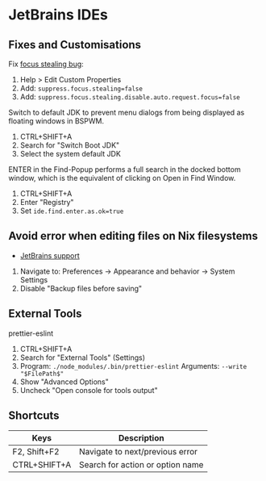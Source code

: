 # JetBrains IDEs

## Fixes and Customisations

Fix [focus stealing bug](https://github.com/baskerville/bspwm/issues/841):

1. Help > Edit Custom Properties
1. Add: `suppress.focus.stealing=false`
1. Add: `suppress.focus.stealing.disable.auto.request.focus=false`

Switch to default JDK to prevent menu dialogs from being displayed as floating windows in BSPWM.

1. CTRL+SHIFT+A
1. Search for "Switch Boot JDK"
1. Select the system default JDK

ENTER in the Find-Popup performs a full search in the docked bottom window, which is the equivalent of clicking on Open in Find Window.

1. CTRL+SHIFT+A
1. Enter "Registry"
1. Set `ide.find.enter.as.ok=true`

## Avoid error when editing files on Nix filesystems

* [JetBrains support](https://intellij-support.jetbrains.com/hc/en-us/community/posts/360000111590-Cannot-save-files)

1. Navigate to: Preferences -> Appearance and behavior -> System Settings
1. Disable "Backup files before saving"

## External Tools

prettier-eslint

1. CTRL+SHIFT+A
1. Search for "External Tools" (Settings)
1. Program: `./node_modules/.bin/prettier-eslint` Arguments: `--write "$FilePath$"`
1. Show "Advanced Options"
1. Uncheck "Open console for tools output"

## Shortcuts

Keys | Description
--- | ---
F2, Shift+F2 | Navigate to next/previous error
CTRL+SHIFT+A | Search for action or option name
